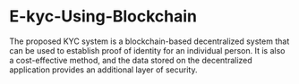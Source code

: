 # E-kyc-Using-Blockchain
The proposed KYC system is a blockchain-based decentralized system that can be used to establish proof of identity for an individual person. It is also a cost-effective method, and the data stored on the decentralized application provides an additional layer of security.
